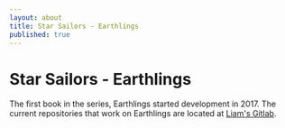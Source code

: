 ```yaml
---
layout: about
title: Star Sailors - Earthlings
published: true
---
```


# Star Sailors - Earthlings

The first book in the series, Earthlings started development in 2017. The current repositories that work on Earthlings are located at [Liam's Gitlab](http://gitlab.com/irisdroidology/star-sailors).